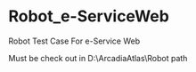 # Robot_e-ServiceWeb
Robot Test Case For e-Service Web

Must be check out in D:\ArcadiaAtlas\Robot path
